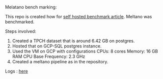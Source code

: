 Melatano bench marking:

This repo is created how for [self hosted benchmark article](https://dlthub.com/blog/self-hosted-tools-benchmarking). Meltano was benchmarked.

Steps involved:

1. Created a TPCH dataset that is around 6.42 GB on postgres.
2. Hosted that on GCP-SQL postgres instance.
3. Used the VM on GCP with configurations
   CPUs: 8 cores
   Memory: 16 GB RAM
   CPU Base Frequency: 2.3 GHz
4. Created a meltano pipeline as in the repository. 



Logs : [here](logs/elt/devtap-postgres-to-target-bigquery/98c0eb60-c79a-4670-a651-641bbc11c49c/elt.log)
